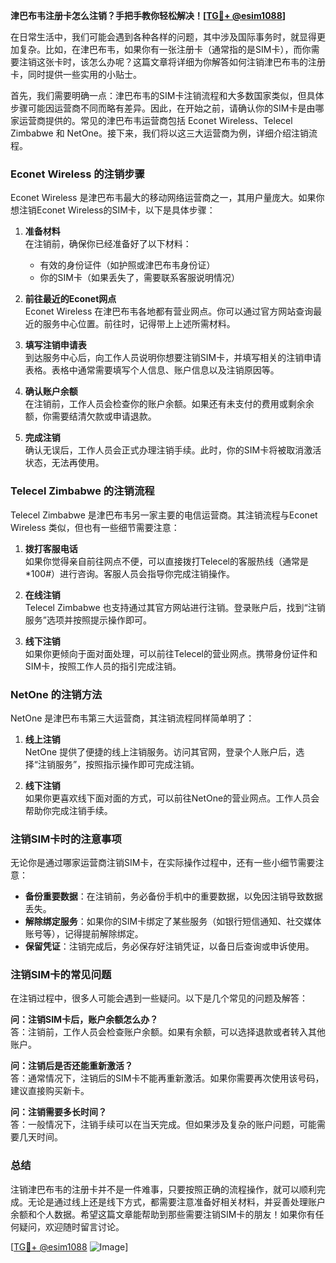 **津巴布韦注册卡怎么注销？手把手教你轻松解决！[[TG💪+ @esim1088](https://t.me/s/esim1088)]**

在日常生活中，我们可能会遇到各种各样的问题，其中涉及国际事务时，就显得更加复杂。比如，在津巴布韦，如果你有一张注册卡（通常指的是SIM卡），而你需要注销这张卡时，该怎么办呢？这篇文章将详细为你解答如何注销津巴布韦的注册卡，同时提供一些实用的小贴士。

首先，我们需要明确一点：津巴布韦的SIM卡注销流程和大多数国家类似，但具体步骤可能因运营商不同而略有差异。因此，在开始之前，请确认你的SIM卡是由哪家运营商提供的。常见的津巴布韦运营商包括 Econet Wireless、Telecel Zimbabwe 和 NetOne。接下来，我们将以这三大运营商为例，详细介绍注销流程。

### Econet Wireless 的注销步骤

Econet Wireless 是津巴布韦最大的移动网络运营商之一，其用户量庞大。如果你想注销Econet Wireless的SIM卡，以下是具体步骤：

1. **准备材料**  
   在注销前，确保你已经准备好了以下材料：
   - 有效的身份证件（如护照或津巴布韦身份证）
   - 你的SIM卡（如果丢失了，需要联系客服说明情况）

2. **前往最近的Econet网点**  
   Econet Wireless 在津巴布韦各地都有营业网点。你可以通过官方网站查询最近的服务中心位置。前往时，记得带上上述所需材料。

3. **填写注销申请表**  
   到达服务中心后，向工作人员说明你想要注销SIM卡，并填写相关的注销申请表格。表格中通常需要填写个人信息、账户信息以及注销原因等。

4. **确认账户余额**  
   在注销前，工作人员会检查你的账户余额。如果还有未支付的费用或剩余余额，你需要结清欠款或申请退款。

5. **完成注销**  
   确认无误后，工作人员会正式办理注销手续。此时，你的SIM卡将被取消激活状态，无法再使用。

### Telecel Zimbabwe 的注销流程

Telecel Zimbabwe 是津巴布韦另一家主要的电信运营商。其注销流程与Econet Wireless 类似，但也有一些细节需要注意：

1. **拨打客服电话**  
   如果你觉得亲自前往网点不便，可以直接拨打Telecel的客服热线（通常是 *100#）进行咨询。客服人员会指导你完成注销操作。

2. **在线注销**  
   Telecel Zimbabwe 也支持通过其官方网站进行注销。登录账户后，找到“注销服务”选项并按照提示操作即可。

3. **线下注销**  
   如果你更倾向于面对面处理，可以前往Telecel的营业网点。携带身份证件和SIM卡，按照工作人员的指引完成注销。

### NetOne 的注销方法

NetOne 是津巴布韦第三大运营商，其注销流程同样简单明了：

1. **线上注销**  
   NetOne 提供了便捷的线上注销服务。访问其官网，登录个人账户后，选择“注销服务”，按照指示操作即可完成注销。

2. **线下注销**  
   如果你更喜欢线下面对面的方式，可以前往NetOne的营业网点。工作人员会帮助你完成注销手续。

### 注销SIM卡时的注意事项

无论你是通过哪家运营商注销SIM卡，在实际操作过程中，还有一些小细节需要注意：

- **备份重要数据**：在注销前，务必备份手机中的重要数据，以免因注销导致数据丢失。
- **解除绑定服务**：如果你的SIM卡绑定了某些服务（如银行短信通知、社交媒体账号等），记得提前解除绑定。
- **保留凭证**：注销完成后，务必保存好注销凭证，以备日后查询或申诉使用。

### 注销SIM卡的常见问题

在注销过程中，很多人可能会遇到一些疑问。以下是几个常见的问题及解答：

**问：注销SIM卡后，账户余额怎么办？**  
答：注销前，工作人员会检查账户余额。如果有余额，可以选择退款或者转入其他账户。

**问：注销后是否还能重新激活？**  
答：通常情况下，注销后的SIM卡不能再重新激活。如果你需要再次使用该号码，建议直接购买新卡。

**问：注销需要多长时间？**  
答：一般情况下，注销手续可以在当天完成。但如果涉及复杂的账户问题，可能需要几天时间。

### 总结

注销津巴布韦的注册卡并不是一件难事，只要按照正确的流程操作，就可以顺利完成。无论是通过线上还是线下方式，都需要注意准备好相关材料，并妥善处理账户余额和个人数据。希望这篇文章能帮助到那些需要注销SIM卡的朋友！如果你有任何疑问，欢迎随时留言讨论。

[[TG💪+ @esim1088](https://t.me/s/esim1088) ![Image](https://i.postimg.cc/4NQfJmqS/Snipaste-2025-05-13-00-14-12.png)]